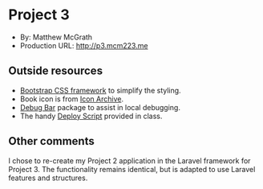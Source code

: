 # Project 3
+ By: Matthew McGrath
+ Production URL: <http://p3.mcm223.me>

## Outside resources
+ [Bootstrap CSS framework](https://getbootstrap.com/) to simplify the styling.
+ Book icon is from [Icon Archive](http://www.iconarchive.com/show/circle-icons-by-martz90/books-icon.html).
+ [Debug Bar](https://github.com/barryvdh/laravel-debugbar) package to assist in local debugging.
+ The handy [Deploy Script](https://github.com/susanBuck/dwa15-spring2018/issues/47) provided in class.

## Other comments
I chose to re-create my Project 2 application in the Laravel framework for Project 3. The functionality remains identical, but
is adapted to use Laravel features and structures.
